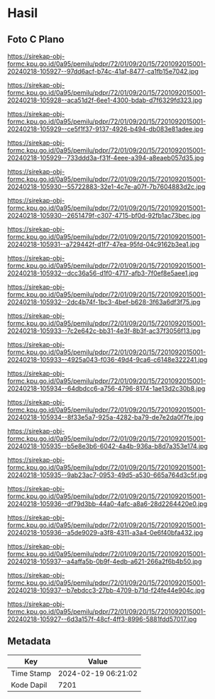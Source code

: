 # Hasil

## Foto C Plano

https://sirekap-obj-formc.kpu.go.id/0a95/pemilu/pdpr/72/01/09/20/15/7201092015001-20240218-105927--97dd6acf-b74c-41af-8477-ca1fb15e7042.jpg

https://sirekap-obj-formc.kpu.go.id/0a95/pemilu/pdpr/72/01/09/20/15/7201092015001-20240218-105928--aca51d2f-6ee1-4300-bdab-d7f6329fd323.jpg

https://sirekap-obj-formc.kpu.go.id/0a95/pemilu/pdpr/72/01/09/20/15/7201092015001-20240218-105929--ce5f1f37-9137-4926-b494-db083e81adee.jpg

https://sirekap-obj-formc.kpu.go.id/0a95/pemilu/pdpr/72/01/09/20/15/7201092015001-20240218-105929--733ddd3a-f31f-4eee-a394-a8eaeb057d35.jpg

https://sirekap-obj-formc.kpu.go.id/0a95/pemilu/pdpr/72/01/09/20/15/7201092015001-20240218-105930--55722883-32e1-4c7e-a07f-7b7604883d2c.jpg

https://sirekap-obj-formc.kpu.go.id/0a95/pemilu/pdpr/72/01/09/20/15/7201092015001-20240218-105930--2651479f-c307-4715-bf0d-92fb1ac73bec.jpg

https://sirekap-obj-formc.kpu.go.id/0a95/pemilu/pdpr/72/01/09/20/15/7201092015001-20240218-105931--a729442f-d1f7-47ea-95fd-04c9162b3ea1.jpg

https://sirekap-obj-formc.kpu.go.id/0a95/pemilu/pdpr/72/01/09/20/15/7201092015001-20240218-105932--dcc36a56-d1f0-4717-afb3-7f0ef8e5aee1.jpg

https://sirekap-obj-formc.kpu.go.id/0a95/pemilu/pdpr/72/01/09/20/15/7201092015001-20240218-105932--2dc4b74f-1bc3-4bef-b628-3f63a6df3f75.jpg

https://sirekap-obj-formc.kpu.go.id/0a95/pemilu/pdpr/72/01/09/20/15/7201092015001-20240218-105933--7c2e642c-bb31-4e3f-8b3f-ac37f3056f13.jpg

https://sirekap-obj-formc.kpu.go.id/0a95/pemilu/pdpr/72/01/09/20/15/7201092015001-20240218-105933--4925a043-f036-49d4-9ca6-c6148e322241.jpg

https://sirekap-obj-formc.kpu.go.id/0a95/pemilu/pdpr/72/01/09/20/15/7201092015001-20240218-105934--64dbdcc6-a756-4796-8174-1ae13d2c30b8.jpg

https://sirekap-obj-formc.kpu.go.id/0a95/pemilu/pdpr/72/01/09/20/15/7201092015001-20240218-105934--8f33e5a7-925a-4282-ba79-de7e2da0f7fe.jpg

https://sirekap-obj-formc.kpu.go.id/0a95/pemilu/pdpr/72/01/09/20/15/7201092015001-20240218-105935--b5e8e3b6-6042-4a4b-936a-b8d7a353e174.jpg

https://sirekap-obj-formc.kpu.go.id/0a95/pemilu/pdpr/72/01/09/20/15/7201092015001-20240218-105935--9ab23ac7-0953-49d5-a530-665a764d3c5f.jpg

https://sirekap-obj-formc.kpu.go.id/0a95/pemilu/pdpr/72/01/09/20/15/7201092015001-20240218-105936--df79d3bb-44a0-4afc-a8a6-28d2264420e0.jpg

https://sirekap-obj-formc.kpu.go.id/0a95/pemilu/pdpr/72/01/09/20/15/7201092015001-20240218-105936--a5de9029-a3f8-4311-a3a4-0e6f40bfa432.jpg

https://sirekap-obj-formc.kpu.go.id/0a95/pemilu/pdpr/72/01/09/20/15/7201092015001-20240218-105937--a4affa5b-0b9f-4edb-a621-266a2f6b4b50.jpg

https://sirekap-obj-formc.kpu.go.id/0a95/pemilu/pdpr/72/01/09/20/15/7201092015001-20240218-105937--b7ebdcc3-27bb-4709-b71d-f24fe44e904c.jpg

https://sirekap-obj-formc.kpu.go.id/0a95/pemilu/pdpr/72/01/09/20/15/7201092015001-20240218-105927--6d3a157f-48cf-4ff3-8996-5881fdd57017.jpg


## Metadata

| Key        | Value               |
| ---------- | ------------------- |
| Time Stamp | 2024-02-19 06:21:02 |
| Kode Dapil | 7201                |



